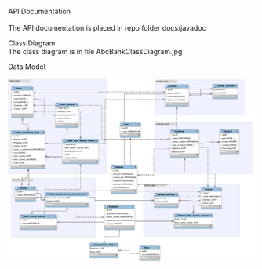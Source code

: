 
API Documentation<br />                                                    
The API documentation is placed in repo folder docs/javadoc 

Class Diagram <br />
The class diagram is in file AbcBankClassDiagram.jpg 

Data Model

![ABC Bank Data Model](/AbcBankErDiagram.png?raw=true)


